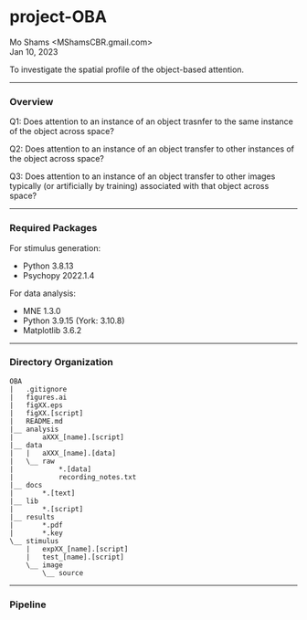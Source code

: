 # project-OBA

Mo Shams <MShamsCBR.gmail.com>  
Jan 10, 2023

To investigate the spatial profile of the object-based attention.

---

### Overview
Q1: Does attention to an instance of an object trasnfer to the same 
instance of the object across space?

Q2: Does attention to an instance of an object transfer to other instances 
of the object across space?

Q3: Does attention to an instance of an object transfer to other images 
typically (or artificially by training) associated with that object across 
space?

---

### Required Packages
For stimulus generation:
- Python 3.8.13
- Psychopy 2022.1.4

For data analysis:
- MNE 1.3.0
- Python 3.9.15 (York: 3.10.8)
- Matplotlib 3.6.2

---

### Directory Organization
```
OBA
|   .gitignore
|   figures.ai
|   figXX.eps
|   figXX.[script]
|   README.md
|__ analysis
|       aXXX_[name].[script]
|__ data
|   |   aXXX_[name].[data]
|   \__ raw
|           *.[data]
|           recording_notes.txt   
|__ docs
|       *.[text]
|__ lib
|       *.[script]
|__ results
|       *.pdf
|       *.key
\__ stimulus
    |   expXX_[name].[script]
    |   test_[name].[script]
    \__ image
        \__ source
```
---

### Pipeline
            